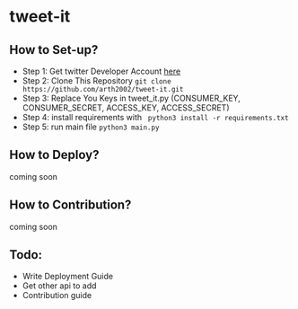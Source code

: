 # tweet-it
## How to Set-up?
- Step 1: Get twitter Developer Account [here](https://developer.twitter.com/en)
- Step 2: Clone This Repository `git clone https://github.com/arth2002/tweet-it.git`
- Step 3: Replace You Keys in tweet_it.py (CONSUMER_KEY, CONSUMER_SECRET, ACCESS_KEY, ACCESS_SECRET)
- Step 4: install requirements with ` python3 install -r requirements.txt`
- Step 5: run main file `python3 main.py`
## How to Deploy?
coming soon


## How to Contribution?
coming soon


## Todo:
- Write Deployment Guide
- Get other api to add 
- Contribution guide
